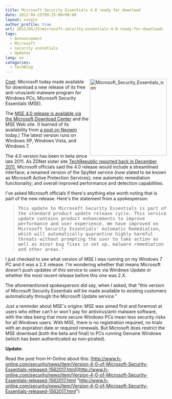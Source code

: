 ```yaml
---
title: Microsoft Security Essentials 4.0 ready for download
date: 2012-04-25T09:25:00+00:00
layout: single
author_profile: true
url: 2012/04/25/microsoft-security-essentials-4-0-ready-for-download/
tags:
  - Announcement
  - Microsoft
  - security essnetials
  - Updates
lang: en
categories: 
  - TechBlog
---
```

<a href="http://news.cnet.com/8301-10805_3-57420512-75/microsoft-security-essentials-4.0-ready-for-download/" target="_blank"><img title="Microsoft_Security_Essentials_icon" border="0" alt="Microsoft_Security_Essentials_icon" align="right" src="http://lh4.ggpht.com/-JPviJ_Oj89E/T5e78q266FI/AAAAAAAAFqA/8fn_RNydudk/Microsoft_Security_Essentials_icon%25255B3%25255D.png?imgmax=800" width="240" height="240" />Cnet</a>: Microsoft today made available for download a new release of its free anti-virus/anti-malware program for Windows PCs, Microsoft Security Essentials (MSE). 

The [MSE 4.0 release is available via the Microsoft Download Center](http://www.microsoft.com/download/en/details.aspx?id=5201) and the MSE Web site. (I learned of its availability from [a post on Neowin](http://www.neowin.net/news/microsoft-security-essentials-hits-40?) today.) The latest version runs on Windows XP, Windows Vista, and Windows 7. 

The 4.0 version has been in beta since late 2011. As ZDNet sister site [TechRepublic reported back in December 2011](http://www.techrepublic.com/blog/security/a-look-into-microsoft-security-essentials-2012/7058), Microsoft officials said the 4.0 release would include a streamlined interface; a renamed version of the SpyNet service (now slated to be known as Microsoft Active Protection Services); new automatic remediation functionality; and overall improved performance and detection capabilities. 

I've asked Microsoft officials if there's anything else worth noting that is part of the new release. Here's the statement from a spokesperson: 

> <tt>This update to Microsoft Security Essentials is part of the standard product update release cycle. This service update contains product enhancements to improve performance and user experience. We have improved on Microsoft Security Essentials' Automatic Remediation, which will automatically quarantine highly harmful threats without prompting the user to take action as well as minor bug fixes in set up, malware remediation and other areas." </tt>

I just checked to see what version of MSE I was running on my Windows 7 PC and it was a 2.X release. I'm wondering whether that means Microsoft doesn't push updates of this service to users via Windows Update or whether the most recent release before this one was 2.X. 

The aforementioned spokesperson did say, when I asked, that “this version of Microsoft Security Essentials will be made available to existing customers automatically through the Microsoft Update service.” 

Just a reminder about MSE's origins: MSE was aimed first and foremost at users who either can't or won't pay for antivirus/anti-malware software, with the idea being that more secure Windows PCs mean less security risks for all Windows users. With MSE, there is no registration required, no trials with an expiration date or required renewals. But Microsoft does restrict the MSE download (both the beta and final) to PCs running Genuine Windows (which has been authenticated as non-pirated). 

**Update:**

Read the post from H-Online about this: [http://www.h-online.com/security/news/item/Version-4-0-of-Microsoft-Security-Essentials-released-1562017.html](http://www.h-online.com/security/news/item/Version-4-0-of-Microsoft-Security-Essentials-released-1562017.html "http://www.h-online.com/security/news/item/Version-4-0-of-Microsoft-Security-Essentials-released-1562017.html")
